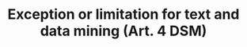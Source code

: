 ---
title: "Exception or limitation for text and data mining (Art. 4 DSM)"
short: "dsm4"
draft: "false"
summary: "This (mandatory) exception or limitation allows any user to reproduce works and other protected subject matter, as well as to extract the contents of databases, in order to perform text and data mining for any purposes. Only those materials that are lawfully accessible and for which rights holders have not expressly prevented mining to be undertaken can be mined under this provision. Copies created in the course of text and data mining may be retained only for as long as they are necessary for the purposes. The permitted uses are not subject to compensation."
more: ""
linklaw: "https://eur-lex.europa.eu/legal-content/EN/TXT/?uri=CELEX%3A32019L0790#004"
---